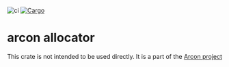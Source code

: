 ![ci](https://github.com/cda-group/arcon/workflows/ci/badge.svg)
[![Cargo](https://img.shields.io/badge/crates.io-v0.2.1-orange)](https://crates.io/crates/arcon_allocator)

# arcon allocator

This crate is not intended to be used directly. It is a part of the [Arcon project](https://github.com/cda-group/arcon)
